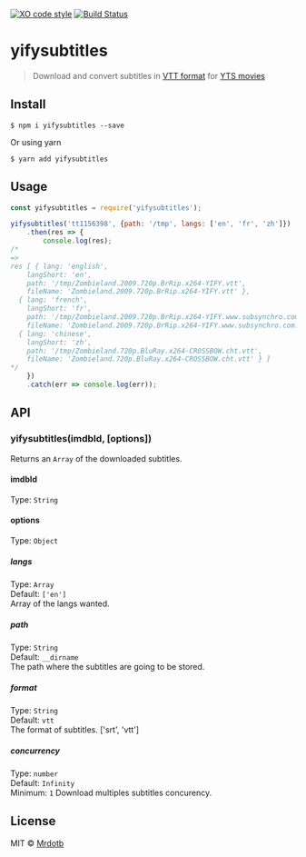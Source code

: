 [![XO code style](https://img.shields.io/badge/code_style-XO-5ed9c7.svg)](https://github.com/sindresorhus/xo)
[![Build Status](https://travis-ci.org/MRdotB/yifysubtitles.svg?branch=master)](https://travis-ci.org/MRdotB/yifysubtitles)

# yifysubtitles
> Download and convert subtitles in [VTT format](https://developer.mozilla.org/en/docs/Web/API/Web_Video_Text_Tracks_Format) for [YTS movies](https://yts.ag/)


## Install

```
$ npm i yifysubtitles --save
```
Or using yarn
```
$ yarn add yifysubtitles
```


## Usage

```js
const yifysubtitles = require('yifysubtitles');

yifysubtitles('tt1156398', {path: '/tmp', langs: ['en', 'fr', 'zh']})
	.then(res => {
		console.log(res);
/*
=>
res [ { lang: 'english',
    langShort: 'en',
    path: '/tmp/Zombieland.2009.720p.BrRip.x264-YIFY.vtt',
    fileName: 'Zombieland.2009.720p.BrRip.x264-YIFY.vtt' },
  { lang: 'french',
    langShort: 'fr',
    path: '/tmp/Zombieland.2009.720p.BrRip.x264-YIFY.www.subsynchro.com.vtt',
    fileName: 'Zombieland.2009.720p.BrRip.x264-YIFY.www.subsynchro.com.vtt' },
  { lang: 'chinese',
    langShort: 'zh',
    path: '/tmp/Zombieland.720p.BluRay.x264-CROSSBOW.cht.vtt',
    fileName: 'Zombieland.720p.BluRay.x264-CROSSBOW.cht.vtt' } ]
*/
	})
	.catch(err => console.log(err));
```


## API

### yifysubtitles(imdbId, [options])

Returns an `Array` of the downloaded subtitles.

#### imdbId

Type: `String`

#### options

Type: `Object`

##### langs

Type: `Array`<br>
Default: `['en']`<br>
Array of the langs wanted.

##### path

Type: `String`<br>
Default: `__dirname`<br>
The path where the subtitles are going to be stored.

##### format

Type: `String`<br>
Default: `vtt`<br>
The format of subtitles. ['srt', 'vtt']

##### concurrency

Type: `number`<br>
Default: `Infinity`<br>
Minimum: `1`
Download multiples subtitles concurency.

## License

MIT © [Mrdotb](https://github.com/MRdotB)
